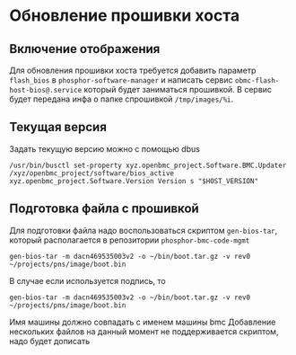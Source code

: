 # Обновление прошивки хоста
## Включение отображения
Для обновления прошивки хоста требуется добавить параметр `flash_bios` в `phosphor-software-manager` и написать сервис `obmc-flash-host-bios@.service` который будет заниматься прошивкой. В сервис будет передана инфа о папке спрошивкой `/tmp/images/%i`.

## Текущая версия
Задать текущую версию можно с помощью dbus
```
/usr/bin/busctl set-property xyz.openbmc_project.Software.BMC.Updater /xyz/openbmc_project/software/bios_active xyz.openbmc_project.Software.Version Version s "$HOST_VERSION"
```

## Подготовка файла с прошивкой
Для подготовки файла надо воспользоваться скриптом `gen-bios-tar`, который располагается в репозитории `phosphor-bmc-code-mgmt`
```
gen-bios-tar -m dacn469535003v2 -o ~/bin/boot.tar.gz -v rev0 ~/projects/pns/image/boot.bin
```
В случае если используется подпись, то
```
gen-bios-tar -m dacn469535003v2 -o ~/bin/boot.tar.gz -v rev0 ~/projects/pns/image/boot.bin
```

Имя машины должно совпадать с именем машины bmc
Добавление нескольких файлов на данный момент не поддерживается скриптом, надо будет дописать